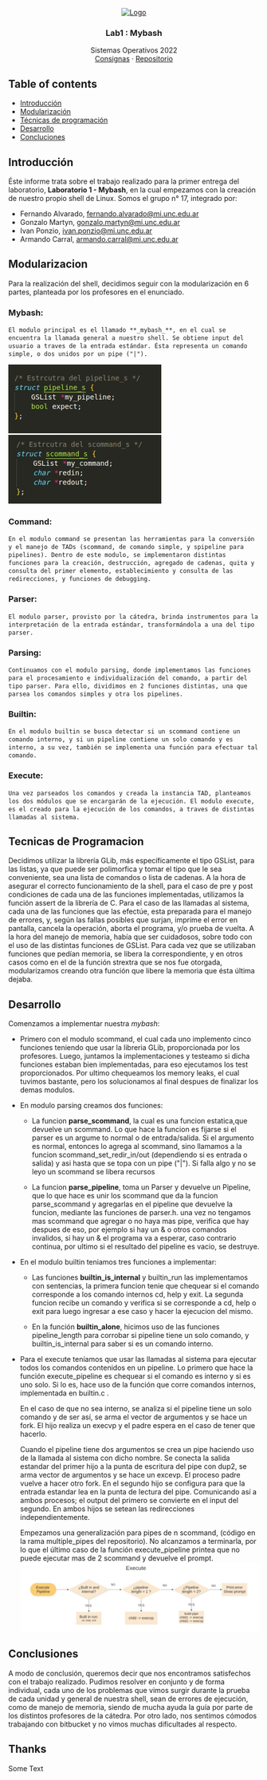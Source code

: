 <p align="center">
  <a href="https://example.com/">
    <img src="https://upload.wikimedia.org/wikipedia/commons/thumb/4/41/CABJ70.png/138px-CABJ70.png" alt="Logo" width=72 height=72>
  </a>

  <h3 align="center">Lab1 : Mybash</h3>

  <p align="center">
    Sistemas Operativos 2022
    <br>
    <a href="[https://reponame/issues/new?template=bug.md](https://docs.google.com/document/d/1PT_Q5gnSODGS0kbaEvy7onlZe7M2GtjZNo5gi-RCUQM/edit#)">Consignas</a>
    ·
    <a href="https://bitbucket.org/sistop-famaf/so22lab1g17/src/master/">Repositorio</a>
  </p>
</p>


## Table of contents

  - [Introducción](#introducción-1)
  - [Modularización](#modularización)
  - [Técnicas de programación](#técnicas-de-programación)
  - [Desarrollo](#desarrollo)
  - [Concluciones](#concluciones)


## Introducción

Éste informe trata sobre el trabajo realizado para la primer entrega del laboratorio, **Laboratorio 1 - Mybash**, en la cual empezamos con la creación de nuestro propio shell de Linux. Somos el grupo n° 17, integrado por:

- Fernando Alvarado, fernando.alvarado@mi.unc.edu.ar
- Gonzalo Martyn, gonzalo.martyn@mi.unc.edu.ar
- Ivan Ponzio, ivan.ponzio@mi.unc.edu.ar
- Armando Carral, armando.carral@mi.unc.edu.ar

## Modularizacion

Para la realización del shell, decidimos seguir con la modularización en 6 partes, planteada por los profesores en el enunciado. 

### **Mybash:**
    El modulo principal es el llamado **_mybash_**, en el cual se encuentra la llamada general a nuestro shell. Se obtiene input del usuario a traves de la entrada estándar. Ésta representa un comando simple, o dos unidos por un pipe ("|").



![Estructura Pipeline](/Imagenes/EstructuraPipeline.jpeg "Estructura Pipeline")
![Estructura Scommand](/Imagenes/EstructuraScommand.jpeg "Estructura Scommand")


### **Command:**
    En el modulo command se presentan las herramientas para la conversión y el manejo de TADs (scommand, de comando simple, y spipeline para pipelines). Dentro de este modulo, se implementaron distintas funciones para la creación, destrucción, agregado de cadenas, quita y consulta del primer elemento, establecimiento y consulta de las redirecciones, y funciones de debugging.

### **Parser:**
    El modulo parser, provisto por la cátedra, brinda instrumentos para la interpretación de la entrada estándar, transformándola a una del tipo parser. 

### **Parsing:**
    Continuamos con el modulo parsing, donde implementamos las funciones para el procesamiento e individualización del comando, a partir del tipo parser. Para ello, dividimos en 2 funciones distintas, una que parsea los comandos simples y otra los pipelines. 

### **Builtin:**
    En el modulo builtin se busca detectar si un scommand contiene un comando interno, y si un pipeline contiene un solo comando y es interno, a su vez, también se implementa una función para efectuar tal comando.

### **Execute:**
    Una vez parseados los comandos y creada la instancia TAD, planteamos los dos módulos que se encargarán de la ejecución. El modulo execute, es el creado para la ejecución de los comandos, a traves de distintas llamadas al sistema. 




## Tecnicas de Programacion


Decidimos utilizar la librería GLib, más específicamente el tipo GSList, para las listas, ya que puede ser polimorfica y tomar el tipo que le sea conveniente, sea una lista de comandos o lista de cadenas. A la hora de asegurar el correcto funcionamiento de la shell, para el caso de pre y post condiciones de cada una de las funciones implementadas, utilizamos la función assert de la librería de C. Para el caso de las llamadas al sistema, cada una de las funciones que las efectúe, esta preparada para el manejo de errores, y, según las fallas posibles que surjan, imprime el error en pantalla, cancela la operación, aborta el programa, y/o prueba de vuelta.
A la hora del manejo de memoria, había que ser cuidadosos, sobre todo con el uso de las distintas funciones de GSList. Para cada vez que se utilizaban funciones que pedían memoria, se libera la correspondiente, y en otros casos como en el de la función strextra que se nos fue otorgada, modularizamos creando otra función que libere la memoria que ésta última dejaba. 


## Desarrollo

 Comenzamos a implementar nuestra _mybash_:
-  Primero con el modulo scommand, el cual cada uno implemento cinco funciones teniendo que usar la libreria GLib, proporcionada por los profesores. Luego, juntamos la implementaciones y testeamo si dicha funciones estaban bien implementadas, para eso ejecutamos los test proporcionados. Por ultimo chequeamos los memory leaks, el cual tuvimos bastante, pero los solucionamos al final despues de finalizar los demas modulos.


- En modulo parsing creamos dos funciones:
  - La funcion **parse_scommand**, la cual es una funcion estatica,que devuelve un scommand. Lo que hace la funcion es fijarse si el parser es un argume to normal o de entrada/salida. Si el argumento es normal, entonces lo agrega al  scommand, sino llamamos a la funcion scommand_set_redir_in/out (dependiendo si es entrada o salida) y asi hasta que se topa con un pipe ("|").
  Si falla algo y no se leyo un scommand se libera recursos
  
  - La funcion **parse_pipeline**, toma un Parser y devuelve un Pipeline, que lo que hace es unir los scommand que da la funcion parse_scommand y agregarlas en el pipeline que devuelve la funcion, mediante las funciones de parser.h.
  una vez no tengamos mas scommand que agregar o no haya mas pipe, verifica que hay despues de eso, por ejemplo si hay un & o otros comandos invalidos, si hay un & el programa va a esperar, caso contrario continua, por ultimo si el resultado del pipeline es vacio, se destruye.

- En el modulo builtin teniamos tres funciones a implementar:
  - Las funciones **builtin_is_internal** y builtin_run las implementamos con sentencias, la primera funcion tenie que chequear si el comando corresponde a los comando internos cd, help y exit. La segunda funcion recibe un comando y verifica si se corresponde a cd, help o exit para luego ingresar a ese caso y hacer la ejecucion del mismo.

  - En la función **builtin_alone**, hicimos uso de las funciones pipeline_length para corrobar si pipeline tiene un solo comando, y builtin_is_internal para saber si es un comando interno.


- Para el execute teníamos que usar las llamadas al sistema para ejecutar  
  todos los comandos contenidos en un pipeline.
  Lo primero que hace la función execute_pipeline es chequear si el comando es interno y si es uno solo. 
  Si lo es, hace uso de la función que corre comandos internos, implementada en builtin.c .
 
  En el caso de que no sea interno, se analiza si el pipeline tiene un solo comando y de ser así, se arma el vector de argumentos y se hace un fork.
  El hijo realiza un execvp y el padre espera en el caso de tener que hacerlo.

  Cuando el pipeline tiene dos argumentos se crea un pipe haciendo uso de la llamada al sistema con dicho nombre. 
  Se conecta la salida estandar del primer hijo a la punta de escritura del pipe con dup2, se arma vector de argumentos y se hace un excevp.
  El proceso padre vuelve a hacer otro fork. En el segundo hijo se configura para que la entrada estandar lea en la punta de lectura del pipe.
  Comunicando así a ambos procesos; el output del primero se convierte en el input del segundo.
  En ambos hijos se setean las redirecciones independientemente.

  Empezamos una generalización para pipes de n scommand, (código en la rama multiple_pipes del repositorio). No alcanzamos a terminarla, por lo que el último caso de
  la función execute_pipeline printea que no puede ejecutar mas de 2 scommand y devuelve el prompt.
![Execute](/Imagenes/Execute.jpeg "Execute")


## Conclusiones

A modo de conclusión, queremos decir que nos encontramos satisfechos con el trabajo realizado. Pudimos resolver en conjunto y de forma individual, cada uno de los problemas que vimos surgir durante la prueba de cada unidad y general de nuestra shell, sean de errores de ejecución, como de manejo de memoria, siendo de mucha ayuda la guía por parte de los distintos profesores de la cátedra. Por otro lado, nos sentimos cómodos trabajando con bitbucket y no vimos muchas dificultades al respecto.

## Thanks

Some Text

